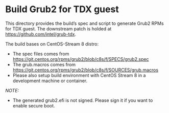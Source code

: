 # Build Grub2 for TDX guest

This directory provides the build’s spec and script to generate Grub2 RPMs for TDX guest.
The downstream patch is holded at https://github.com/intel/grub-tdx.

The build bases on CentOS-Stream 8 distro:
- The spec files comes from https://git.centos.org/rpms/grub2/blob/c8s/f/SPECS/grub2.spec
- The grub.macros comes from https://git.centos.org/rpms/grub2/blob/c8s/f/SOURCES/grub.macros
- Please also setup build environment with CentOS Stream 8 in a development machine or container.


_NOTE:_
- The generated grub2.efi is not signed. Please sign it if you want to enable secure boot.

